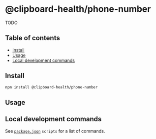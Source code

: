 # @clipboard-health/phone-number <!-- omit from toc -->

TODO

## Table of contents <!-- omit from toc -->

- [Install](#install)
- [Usage](#usage)
- [Local development commands](#local-development-commands)

## Install

```bash
npm install @clipboard-health/phone-number
```

## Usage

## Local development commands

See [`package.json`](./package.json) `scripts` for a list of commands.
